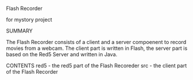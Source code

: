 Flash Recorder

for mystory project

SUMMARY

The Flash Recorder consists of a client and a server compoenent to record movies from a webcam. The client part is written in Flash, the server part is based on the Red5 Server and written in Java.

CONTENTS
red5 - the red5 part of the Flash Recoreder
src - the client part of the Flash Recorder


